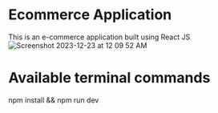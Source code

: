 # Ecommerce Application
This is an e-commerce application built using React JS  
![Screenshot 2023-12-23 at 12 09 52 AM](https://github.com/ashish-augustine/finish/assets/2153396/b77e4dd5-f300-407a-a2cd-dd7e677fbc40)

# Available terminal commands
npm install && npm run dev
